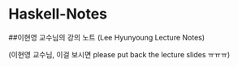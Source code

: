 # Haskell-Notes
##이현영 교수님의 강의 노트 (Lee Hyunyoung Lecture Notes)


(이현영 교수님, 이걸 보시면 please put back the lecture slides ㅠㅠㅠ)
